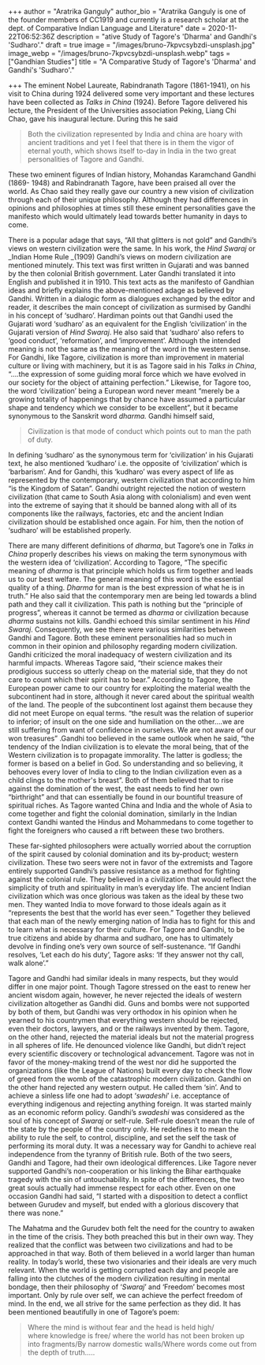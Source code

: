 +++
author = "Aratrika Ganguly"
author_bio = "Aratrika Ganguly is one of the founder members of CC1919 and currently is a research scholar at the dept. of Comparative Indian Language and Literature"
date = 2020-11-22T06:52:36Z
description = "ative Study of Tagore's 'Dharma' and Gandhi's 'Sudharo'."
draft = true
image = "/images/bruno-7kpvcsybzdi-unsplash.jpg"
image_webp = "/images/bruno-7kpvcsybzdi-unsplash.webp"
tags = ["Gandhian Studies"]
title = "A Comparative Study of Tagore's 'Dharma' and Gandhi's 'Sudharo'."

+++
The eminent Nobel Laureate, Rabindranath Tagore (1861-1941), on his visit to China during 1924 delivered some very important and these lectures have been collected as _Talks in China_ (1924). Before Tagore delivered his lecture, the President of the Universities association Peking, Liang Chi Chao, gave his inaugural lecture. During this he said 

> Both the civilization represented by India and china are hoary with ancient traditions and yet I feel that there is in them the vigor of eternal youth, which shows itself to-day in India in the two great personalities of Tagore and Gandhi.

These two eminent figures of Indian history, Mohandas Karamchand Gandhi (1869- 1948) and Rabindranath Tagore, have been praised all over the world. As Chao said they really gave our country a new vision of civilization through each of their unique philosophy. Although they had differences in opinions and philosophies at times still these eminent personalities gave the manifesto which would ultimately lead towards better humanity in days to come.

There is a popular adage that says, “All that glitters is not gold” and Gandhi’s views on western civilization were the same. In his work, the _Hind Swaraj_ or _Indian Home Rule _(1909) Gandhi’s views on modern civilization are mentioned minutely. This text was first written in Gujarati and was banned by the then colonial British government. Later Gandhi translated it into English and published it in 1910. This text acts as the manifesto of Gandhian ideas and briefly explains the above-mentioned adage as believed by Gandhi. Written in a dialogic form as dialogues exchanged by the editor and reader, it describes the main concept of civilization as surmised by Gandhi in his concept of ‘sudharo’. Hardiman points out that Gandhi used the Gujarati word ‘sudharo’ as an equivalent for the English ‘civilization’ in the Gujarati version of _Hind Swaraj_. He also said that ‘sudharo’ also refers to ‘good conduct’, ‘reformation’, and ‘improvement’. Although the intended meaning is not the same as the meaning of the word in the western sense. For Gandhi, like Tagore, civilization is more than improvement in material culture or living with machinery, but it is as Tagore said in his _Talks in China_, “….the expression of some guiding moral force which we have evolved in our society for the object of attaining perfection.” Likewise, for Tagore too, the word ‘civilization’ being a European word never meant “merely be a growing totality of happenings that by chance have assumed a particular shape and tendency which we consider to be excellent”, but it became synonymous to the Sanskrit word _dharma._ Gandhi himself said, 

> Civilization is that mode of conduct which points out to man the path of duty.

In defining ‘sudharo’ as the synonymous term for ‘civilization’ in his Gujarati text, he also mentioned ‘kudharo’ i.e. the opposite of ‘civilization’ which is ‘barbarism’. And for Gandhi, this ‘kudharo’ was every aspect of life as represented by the contemporary, western civilization that according to him “is the Kingdom of Satan”. Gandhi outright rejected the notion of western civilization (that came to South Asia along with colonialism) and even went into the extreme of saying that it should be banned along with all of its components like the railways, factories, etc and the ancient Indian civilization should be established once again. For him, then the notion of ‘sudharo’ will be established properly.

There are many different definitions of _dharma_, but Tagore’s one in _Talks in China_ properly describes his views on making the term synonymous with the western idea of ‘civilization’. According to Tagore, “The specific meaning of _dharma_ is that principle which holds us firm together and leads us to our best welfare. The general meaning of this word is the essential quality of a thing. _Dharma_ for man is the best expression of what he is in truth.” He also said that the contemporary men are being led towards a blind path and they call it civilization. This path is nothing but the “principle of progress”, whereas it cannot be termed as _dharma_ or civilization because _dharma_ sustains not kills. Gandhi echoed this similar sentiment in his _Hind Swaraj_. Consequently, we see there were various similarities between Gandhi and Tagore. Both these eminent personalities had so much in common in their opinion and philosophy regarding modern civilization. Gandhi criticized the moral inadequacy of western civilization and its harmful impacts. Whereas Tagore said, “their science makes their prodigious success so utterly cheap on the material side, that they do not care to count which their spirit has to bear.” According to Tagore, the European power came to our country for exploiting the material wealth the subcontinent had in store, although it never cared about the spiritual wealth of the land. The people of the subcontinent lost against them because they did not meet Europe on equal terms. “the result was the relation of superior to inferior; of insult on the one side and humiliation on the other….we are still suffering from want of confidence in ourselves. We are not aware of our won treasures” .Gandhi too believed in the same outlook when he said, “the tendency of the Indian civilization is to elevate the moral being, that of the Western civilization is to propagate immorality. The latter is godless; the former is based on a belief in God. So understanding and so believing, it behooves every lover of India to cling to the Indian civilization even as a child clings to the mother's breast”. Both of them believed that to rise against the domination of the west, the east needs to find her own “birthright” and that can essentially be found in our bountiful treasure of spiritual riches. As Tagore wanted China and India and the whole of Asia to come together and fight the colonial domination, similarly in the Indian context Gandhi wanted the Hindus and Mohammedans to come together to fight the foreigners who caused a rift between these two brothers. 

These far-sighted philosophers were actually worried about the corruption of the spirit caused by colonial domination and its by-product; western civilization. These two seers were not in favor of the extremists and Tagore entirely supported Gandhi’s passive resistance as a method for fighting against the colonial rule. They believed in a civilization that would reflect the simplicity of truth and spirituality in man’s everyday life. The ancient Indian civilization which was once glorious was taken as the ideal by these two men. They wanted India to move forward to those ideals again as it “represents the best that the world has ever seen.” Together they believed that each man of the newly emerging nation of India has to fight for this and to learn what is necessary for their culture. For Tagore and Gandhi, to be true citizens and abide by dharma and sudharo, one has to ultimately devolve in finding one’s very own source of self-sustenance. “If Gandhi resolves, ‘Let each do his duty’, Tagore asks: ‘If they answer not thy call, walk alone’.”

Tagore and Gandhi had similar ideals in many respects, but they would differ in one major point. Though Tagore stressed on the east to renew her ancient wisdom again, however, he never rejected the ideals of western civilization altogether as Gandhi did. Guns and bombs were not supported by both of them, but Gandhi was very orthodox in his opinion when he yearned to his countrymen that everything western should be rejected, even their doctors, lawyers, and or the railways invented by them. Tagore, on the other hand, rejected the material ideals but not the material progress in all spheres of life. He denounced violence like Gandhi, but didn’t reject every scientific discovery or technological advancement. Tagore was not in favor of the money-making trend of the west nor did he supported the organizations (like the League of Nations) built every day to check the flow of greed from the womb of the catastrophic modern civilization. Gandhi on the other hand rejected any western output. He called them ‘sin’. And to achieve a sinless life one had to adopt ‘_swadeshi_’ i.e. acceptance of everything indigenous and rejecting anything foreign. It was started mainly as an economic reform policy. Gandhi’s _swadeshi_ was considered as the soul of his concept of _Swaraj_ or self-rule. Self-rule doesn’t mean the rule of the state by the people of the country only. He redefines it to mean the ability to rule the self, to control, discipline, and set the self the task of performing its moral duty. It was a necessary way for Gandhi to achieve real independence from the tyranny of British rule. Both of the two seers, Gandhi and Tagore, had their own ideological differences. Like Tagore never supported Gandhi’s non-cooperation or his linking the Bihar earthquake tragedy with the sin of untouchability. In spite of the differences, the two great souls actually had immense respect for each other. Even on one occasion Gandhi had said, “I started with a disposition to detect a conflict between Gurudev and myself, but ended with a glorious discovery that there was none.”

The Mahatma and the Gurudev both felt the need for the country to awaken in the time of the crisis. They both preached this but in their own way. They realized that the conflict was between two civilizations and had to be approached in that way. Both of them believed in a world larger than human reality. In today’s world, these two visionaries and their ideals are very much relevant. When the world is getting corrupted each day and people are falling into the clutches of the modern civilization resulting in mental bondage, then their philosophy of ‘_Swaraj_’ and ‘Freedom’ becomes most important. Only by rule over self, we can achieve the perfect freedom of mind. In the end, we all strive for the same perfection as they did. It has been mentioned beautifully in one of Tagore’s poem:

> Where the mind is without fear and the head is held high/  
> where knowledge is free/ where the world has not been broken up into fragments/By narrow domestic walls/Where words come out from the depth of truth…..